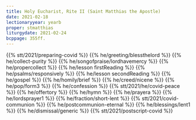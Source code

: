 ```yaml
---
title: Holy Eucharist, Rite II (Saint Matthias the Apostle)
date: 2021-02-18
lectionaryyear: yearb
proper: stmatthias
liturgydate: 2021-02-24
bcppage: 355ff.
---
```

{{% stt/2021/preparing-covid %}}
{{% he/greeting/blessthelord %}}
{{% he/collect-purity %}}
{{% he/songofpraise/lordhavemercy %}}
{{% he/propercollect %}}
{{% he/lesson firstReading %}}
{{% he/psalms/responsively %}}
{{% he/lesson secondReading %}}
{{% he/gospel %}}
{{% he/homily/brief %}}
{{% he/creed/nicene %}}
{{% he/pop/form3 %}}
{{% he/confession %}}
{{% stt/2021/he/covid-peace %}}
{{% he/offertory %}}
{{% he/hymn %}}
{{% he/prayera %}}
{{% he/lordsprayer1 %}}
{{% he/fraction/short-lent %}}
{{% stt/2021/covid-communion %}}
{{% he/postcommunion-eternal %}}
{{% he/blessings/lent1 %}}
{{% he/dismissal/generic %}}
{{% stt/2021/postscript-covid %}}
